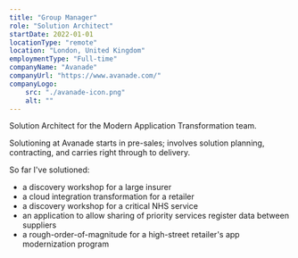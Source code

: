 ```yaml
---
title: "Group Manager"
role: "Solution Architect"
startDate: 2022-01-01
locationType: "remote"
location: "London, United Kingdom"
employmentType: "Full-time"
companyName: "Avanade"
companyUrl: "https://www.avanade.com/"
companyLogo:
    src: "./avanade-icon.png"
    alt: ""
---
```

Solution Architect for the Modern Application Transformation team.

Solutioning at Avanade starts in pre-sales; involves solution planning, contracting, and carries right through to delivery.

So far I've solutioned:

- a discovery workshop for a large insurer
- a cloud integration transformation for a retailer
- a discovery workshop for a critical NHS service
- an application to allow sharing of priority services register data between suppliers
- a rough-order-of-magnitude for a high-street retailer's app modernization program